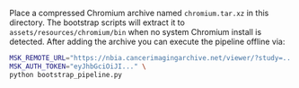<!-- SPDX-License-Identifier: MPL-2.0 -->
Place a compressed Chromium archive named ``chromium.tar.xz`` in this directory.
The bootstrap scripts will extract it to ``assets/resources/chromium/bin`` when no
system Chromium install is detected. After adding the archive you can execute
the pipeline offline via:

```bash
MSK_REMOTE_URL="https://nbia.cancerimagingarchive.net/viewer/?study=..." \
MSK_AUTH_TOKEN="eyJhbGciOiJI..." \
python bootstrap_pipeline.py
```
